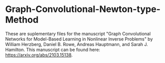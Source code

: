 # Graph-Convolutional-Newton-type-Method
These are suplementary files for the manuscript "Graph Convolutional Networks for Model-Based Learning in Nonlinear Inverse Problems" by William Herzberg, Daniel B. Rowe, Andreas Hauptmann, and Sarah J. Hamilton. This manuscript can be found here: https://arxiv.org/abs/2103.15138.
